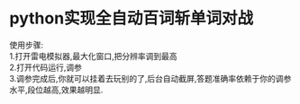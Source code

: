 # python实现全自动百词斩单词对战
   使用步骤:<br>1.打开雷电模拟器,最大化窗口,把分辨率调到最高<br>
            2.打开代码运行,调参<br>
            3.调参完成后,你就可以挂着去玩别的了,后台自动截屏,答题准确率依赖于你的调参水平,段位越高,效果越明显.<br>
